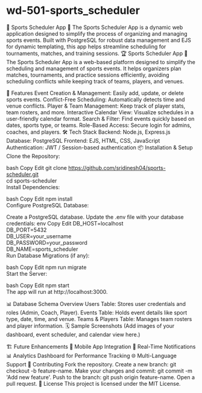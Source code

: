 # wd-501-sports_scheduler
🏀 Sports Scheduler App 📅 The Sports Scheduler App is a dynamic web application designed to simplify the process of organizing and managing sports events. Built with PostgreSQL for robust data management and EJS for dynamic templating, this app helps streamline scheduling for tournaments, matches, and training sessions.
🏆 Sports Scheduler App 📅
The Sports Scheduler App is a web-based platform designed to simplify the scheduling and management of sports events. It helps organizers plan matches, tournaments, and practice sessions efficiently, avoiding scheduling conflicts while keeping track of teams, players, and venues.

🚀 Features
Event Creation & Management: Easily add, update, or delete sports events.
Conflict-Free Scheduling: Automatically detects time and venue conflicts.
Player & Team Management: Keep track of player stats, team rosters, and more.
Interactive Calendar View: Visualize schedules in a user-friendly calendar format.
Search & Filter: Find events quickly based on dates, sports type, or teams.
Role-Based Access: Secure login for admins, coaches, and players.
🛠️ Tech Stack
Backend: Node.js, Express.js
Database: PostgreSQL
Frontend: EJS, HTML, CSS, JavaScript
Authentication: JWT / Session-based authentication
📦 Installation & Setup
Clone the Repository:

bash
Copy
Edit
git clone https://github.com/sridinesh04/sports-scheduler.git  
cd sports-scheduler  
Install Dependencies:

bash
Copy
Edit
npm install  
Configure PostgreSQL Database:

Create a PostgreSQL database.
Update the .env file with your database credentials:
env
Copy
Edit
DB_HOST=localhost  
DB_PORT=5432  
DB_USER=your_username  
DB_PASSWORD=your_password  
DB_NAME=sports_scheduler  
Run Database Migrations (if any):

bash
Copy
Edit
npm run migrate  
Start the Server:

bash
Copy
Edit
npm start  
The app will run at http://localhost:3000.

📊 Database Schema Overview
Users Table: Stores user credentials and roles (Admin, Coach, Player).
Events Table: Holds event details like sport type, date, time, and venue.
Teams & Players Table: Manages team rosters and player information.
🗓️ Sample Screenshots
(Add images of your dashboard, event scheduler, and calendar view here.)

🏗️ Future Enhancements
📱 Mobile App Integration
🔔 Real-Time Notifications
📊 Analytics Dashboard for Performance Tracking
🌐 Multi-Language Support
🤝 Contributing
Fork the repository.
Create a new branch: git checkout -b feature-name.
Make your changes and commit: git commit -m 'Add new feature'.
Push to the branch: git push origin feature-name.
Open a pull request.
📄 License
This project is licensed under the MIT License.


